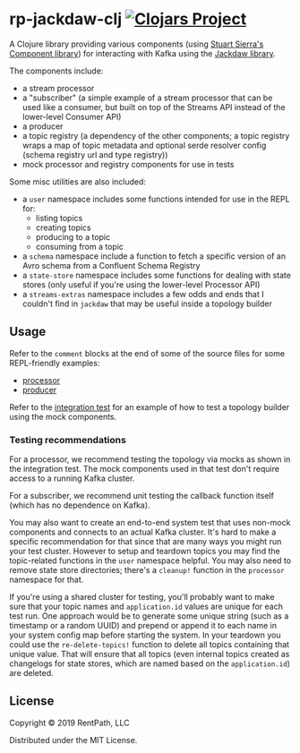 # rp-jackdaw-clj [![Clojars Project](https://img.shields.io/clojars/v/com.rentpath/rp-jackdaw-clj.svg)](https://clojars.org/com.rentpath/rp-jackdaw-clj)

A Clojure library providing various components (using [Stuart Sierra's Component library](https://github.com/stuartsierra/component)) for interacting with Kafka using the [Jackdaw library](https://github.com/FundingCircle/jackdaw).

The components include:
- a stream processor
- a "subscriber" (a simple example of a stream processor that can be used like a consumer, but built on top of the Streams API instead of the lower-level Consumer API)
- a producer
- a topic registry (a dependency of the other components; a topic registry wraps a map of topic metadata and optional serde resolver config (schema registry url and type registry))
- mock processor and registry components for use in tests

Some misc utilities are also included:
- a `user` namespace includes some functions intended for use in the REPL for:
  - listing topics
  - creating topics
  - producing to a topic
  - consuming from a topic
- a `schema` namespace include a function to fetch a specific version of an Avro schema from a Confluent Schema Registry
- a `state-store` namespace includes some functions for dealing with state stores (only useful if you're using the lower-level Processor API)
- a `streams-extras` namespace includes a few odds and ends that I couldn't find in `jackdaw` that may be useful inside a topology builder

## Usage

Refer to the `comment` blocks at the end of some of the source files for some REPL-friendly examples:
- [processor](src/rp/jackdaw/processor.clj)
- [producer](src/rp/jackdaw/producer.clj)

Refer to the [integration test](test/rp/jackdaw/integration_test.clj) for an example of how to test a topology builder using the mock components.

### Testing recommendations

For a processor, we recommend testing the topology via mocks as shown in the integration test. The mock components used in that test don't require access to a running Kafka cluster.

For a subscriber, we recommend unit testing the callback function itself (which has no dependence on Kafka).

You may also want to create an end-to-end system test that uses non-mock components and connects to an actual Kafka cluster.
It's hard to make a specific recommendation for that since that are many ways you might run your test cluster.
However to setup and teardown topics you may find the topic-related functions in the `user` namespace helpful. You may also need to remove state store directories; there's a `cleanup!` function in the `processor` namespace for that.

If you're using a shared cluster for testing, you'll probably want to make sure that your topic names and `application.id` values are unique for each test run. One approach would be to generate some unique string (such as a timestamp or a random UUID) and prepend or append it to each name in your system config map before starting the system. In your teardown you could use the `re-delete-topics!` function to delete all topics containing that unique value. That will ensure that all topics (even internal topics created as changelogs for state stores, which are named based on the `application.id`) are deleted.

## License

Copyright © 2019 RentPath, LLC

Distributed under the MIT License.
